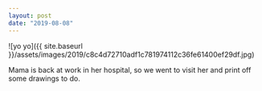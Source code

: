 ```yaml
---
layout: post
date: "2019-08-08"
---
```


![yo yo]({{ site.baseurl }}/assets/images/2019/c8c4d72710adf1c781974112c36fe61400ef29df.jpg)

Mama is back at work in her hospital, so we went to visit her and print off some drawings to do.
